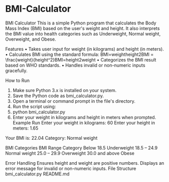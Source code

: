 # BMI-Calculator
BMI Calculator
This is a simple Python program that calculates the Body Mass Index (BMI) based on the user's weight and height.
It also interprets the BMI value into health categories such as Underweight, Normal weight, Overweight, and Obese.

 Features
•	Takes user input for weight (in kilograms) and height (in meters).
•	Calculates BMI using the standard formula:
BMI=weightheight2BMI = \frac{weight}{height^2}BMI=height2weight 
•	Categorizes the BMI result based on WHO standards.
•	Handles invalid or non-numeric inputs gracefully.

 How to Run
1.	Make sure Python 3.x is installed on your system.
2.	Save the Python code as bmi_calculator.py.
3.	Open a terminal or command prompt in the file's directory.
4.	Run the script using:
5.	python bmi_calculator.py
6.	Enter your weight in kilograms and height in meters when prompted.
Example Run
Enter your weight in kilograms: 60
Enter your height in meters: 1.65

Your BMI is: 22.04
Category: Normal weight

BMI Categories
BMI Range	Category
Below 18.5	Underweight
18.5 – 24.9	Normal weight
25.0 – 29.9	Overweight
30.0 and above	Obese

Error Handling
Ensures height and weight are positive numbers.
Displays an error message for invalid or non-numeric inputs.
 File Structure
bmi_calculator.py
README.md

